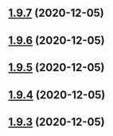 ## [1.9.7](https://github.com/dds/aoc2020/compare/v1.9.6...v1.9.7) (2020-12-05)



## [1.9.6](https://github.com/dds/aoc2020/compare/v1.9.5...v1.9.6) (2020-12-05)



## [1.9.5](https://github.com/dds/aoc2020/compare/v1.9.4...v1.9.5) (2020-12-05)



## [1.9.4](https://github.com/dds/aoc2020/compare/v1.9.3...v1.9.4) (2020-12-05)



## [1.9.3](https://github.com/dds/aoc2020/compare/v1.9.2...v1.9.3) (2020-12-05)



